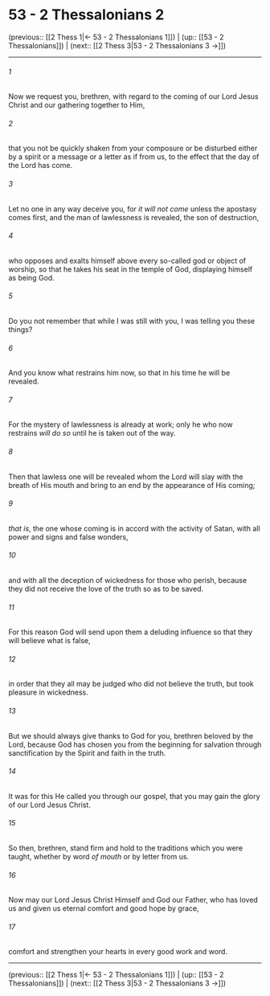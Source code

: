 # 53 - 2 Thessalonians 2

(previous:: [[2 Thess 1|← 53 - 2 Thessalonians 1]]) | (up:: [[53 - 2 Thessalonians]]) | (next:: [[2 Thess 3|53 - 2 Thessalonians 3 →]])

***


###### 1 
Now we request you, brethren, with regard to the coming of our Lord Jesus Christ and our gathering together to Him, 

###### 2 
that you not be quickly shaken from your composure or be disturbed either by a spirit or a message or a letter as if from us, to the effect that the day of the Lord has come. 

###### 3 
Let no one in any way deceive you, for _it will not come_ unless the apostasy comes first, and the man of lawlessness is revealed, the son of destruction, 

###### 4 
who opposes and exalts himself above every so-called god or object of worship, so that he takes his seat in the temple of God, displaying himself as being God. 

###### 5 
Do you not remember that while I was still with you, I was telling you these things? 

###### 6 
And you know what restrains him now, so that in his time he will be revealed. 

###### 7 
For the mystery of lawlessness is already at work; only he who now restrains _will do so_ until he is taken out of the way. 

###### 8 
Then that lawless one will be revealed whom the Lord will slay with the breath of His mouth and bring to an end by the appearance of His coming; 

###### 9 
_that is_, the one whose coming is in accord with the activity of Satan, with all power and signs and false wonders, 

###### 10 
and with all the deception of wickedness for those who perish, because they did not receive the love of the truth so as to be saved. 

###### 11 
For this reason God will send upon them a deluding influence so that they will believe what is false, 

###### 12 
in order that they all may be judged who did not believe the truth, but took pleasure in wickedness. 

###### 13 
But we should always give thanks to God for you, brethren beloved by the Lord, because God has chosen you from the beginning for salvation through sanctification by the Spirit and faith in the truth. 

###### 14 
It was for this He called you through our gospel, that you may gain the glory of our Lord Jesus Christ. 

###### 15 
So then, brethren, stand firm and hold to the traditions which you were taught, whether by word _of mouth_ or by letter from us. 

###### 16 
Now may our Lord Jesus Christ Himself and God our Father, who has loved us and given us eternal comfort and good hope by grace, 

###### 17 
comfort and strengthen your hearts in every good work and word.

***

(previous:: [[2 Thess 1|← 53 - 2 Thessalonians 1]]) | (up:: [[53 - 2 Thessalonians]]) | (next:: [[2 Thess 3|53 - 2 Thessalonians 3 →]])
